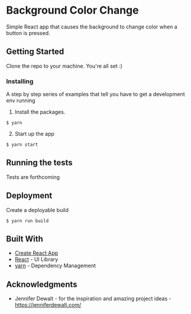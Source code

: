 # Background Color Change

Simple React app that causes the background to change color when a button is pressed.

## Getting Started

Clone the repo to your machine. You're all set :)

### Installing

A step by step series of examples that tell you have to get a development env running

1. Install the packages.

```
$ yarn
```

2. Start up the app

```
$ yarn start
```

## Running the tests

Tests are forthcoming

## Deployment

Create a deployable build

```
$ yarn run build
```

## Built With

* [Create React App](https://github.com/facebookincubator/create-react-app)
* [React](https://facebook.github.io/react/) - UI Library
* [yarn](https://yarnpkg.com/en/) - Dependency Management 

## Acknowledgments

* Jennifer Dewalt - for the inspiration and amazing project ideas - https://jenniferdewalt.com/
